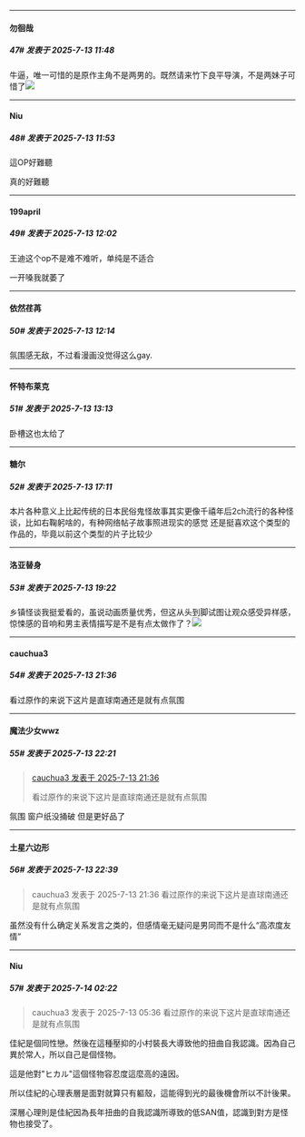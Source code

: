 ﻿
*****

####  勿徊哉  
##### 47#       发表于 2025-7-13 11:48

牛逼，唯一可惜的是原作主角不是两男的。既然请来竹下良平导演，不是两妹子可惜了<img src="https://static.stage1st.com/image/smiley/face2017/066.png" referrerpolicy="no-referrer">

*****

####  Niu  
##### 48#       发表于 2025-7-13 11:53

這OP好難聽

真的好難聽


*****

####  199april  
##### 49#       发表于 2025-7-13 12:02

王迪这个op不是难不难听，单纯是不适合

一开嗓我就萎了


*****

####  依然荏苒  
##### 50#       发表于 2025-7-13 12:14

氛围感无敌，不过看漫画没觉得这么gay.


*****

####  怀特布莱克  
##### 51#       发表于 2025-7-13 13:13

卧槽这也太给了


*****

####  糖尔  
##### 52#       发表于 2025-7-13 17:11

本片各种意义上比起传统的日本民俗鬼怪故事其实更像千禧年后2ch流行的各种怪谈，比如右鞠躬啥的，有种网络帖子故事照进现实的感觉
还是挺喜欢这个类型的作品的，毕竟以前这个类型的片子比较少


*****

####  洛亚替身  
##### 53#       发表于 2025-7-13 19:22

乡镇怪谈我挺爱看的，虽说动画质量优秀，但这从头到脚试图让观众感受异样感，惊悚感的音响和男主表情描写是不是有点太做作了？<img src="https://static.stage1st.com/image/smiley/face2017/012.png" referrerpolicy="no-referrer">


*****

####  cauchua3  
##### 54#       发表于 2025-7-13 21:36

看过原作的来说下这片是直球南通还是就有点氛围


*****

####  魔法少女wwz  
##### 55#       发表于 2025-7-13 22:21

<blockquote><a href="httphttps://stage1st.com/2b/forum.php?mod=redirect&amp;goto=findpost&amp;pid=68092990&amp;ptid=2184676" target="_blank">cauchua3 发表于 2025-7-13 21:36</a>

看过原作的来说下这片是直球南通还是就有点氛围</blockquote>
氛围 窗户纸没捅破 但是更好品了


*****

####  土星六边形  
##### 56#       发表于 2025-7-13 22:39

<blockquote>cauchua3 发表于 2025-7-13 21:36
看过原作的来说下这片是直球南通还是就有点氛围</blockquote>

虽然没有什么确定关系发言之类的，但感情毫无疑问是男同而不是什么“高浓度友情”


*****

####  Niu  
##### 57#       发表于 2025-7-14 02:22

<blockquote>cauchua3 发表于 2025-7-13 05:36
看过原作的来说下这片是直球南通还是就有点氛围</blockquote>
佳紀是個同性戀。然後在這種壓抑的小村裝長大導致他的扭曲自我認識。因為自己異於常人，所以自己是個怪物。

這是他對"ヒカル"這個怪物容忍度這麼高的遠因。

所以佳紀的心理表層是面對就算只有軀殼，這能得到光的最後機會所以不計後果。

深層心理則是佳紀因為長年扭曲的自我認識所導致的低SAN值，認識到對方是怪物也接受了。

